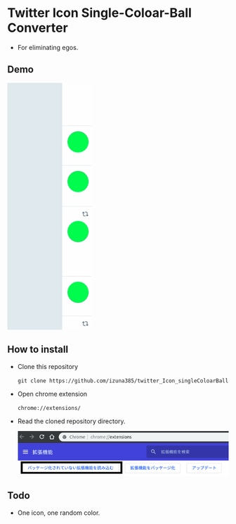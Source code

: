 # Twitter Icon Single-Coloar-Ball Converter
* For eliminating egos.

## Demo
![demo](./img/demo.gif)

## How to install
* Clone this repository

  `git clone https://github.com/izuna385/twitter_Icon_singleColoarBall`

* Open chrome extension

  `chrome://extensions/`

* Read the cloned repository directory.

  ![desc](./img/desc2.png)

## Todo
* One icon, one random color.
